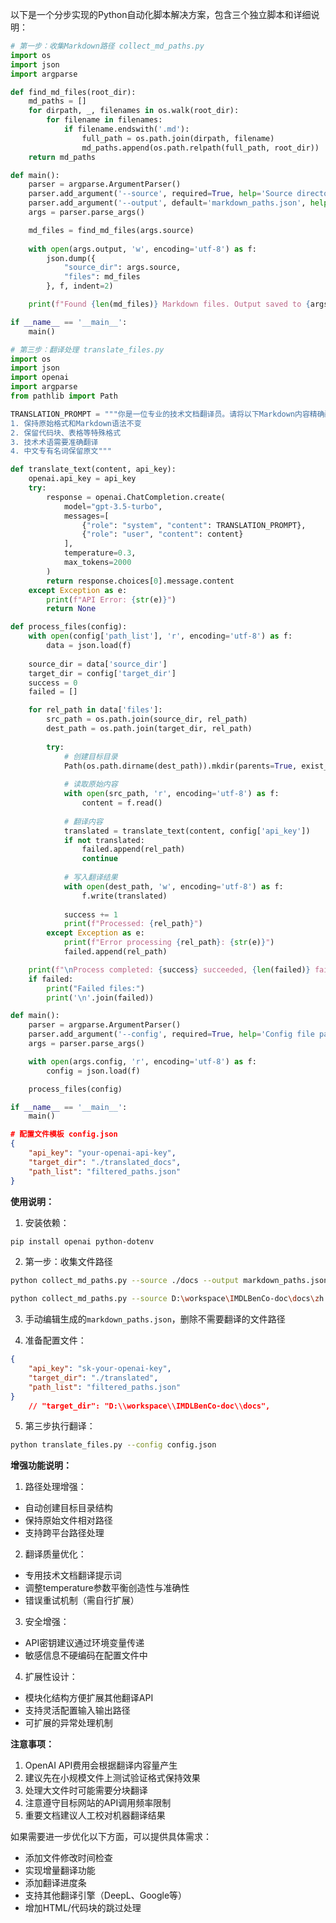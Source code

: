 以下是一个分步实现的Python自动化脚本解决方案，包含三个独立脚本和详细说明：

```python
# 第一步：收集Markdown路径 collect_md_paths.py
import os
import json
import argparse

def find_md_files(root_dir):
    md_paths = []
    for dirpath, _, filenames in os.walk(root_dir):
        for filename in filenames:
            if filename.endswith('.md'):
                full_path = os.path.join(dirpath, filename)
                md_paths.append(os.path.relpath(full_path, root_dir))
    return md_paths

def main():
    parser = argparse.ArgumentParser()
    parser.add_argument('--source', required=True, help='Source directory path')
    parser.add_argument('--output', default='markdown_paths.json', help='Output JSON path')
    args = parser.parse_args()

    md_files = find_md_files(args.source)
    
    with open(args.output, 'w', encoding='utf-8') as f:
        json.dump({
            "source_dir": args.source,
            "files": md_files
        }, f, indent=2)

    print(f"Found {len(md_files)} Markdown files. Output saved to {args.output}")

if __name__ == '__main__':
    main()
```

```python
# 第三步：翻译处理 translate_files.py
import os
import json
import openai
import argparse
from pathlib import Path

TRANSLATION_PROMPT = """你是一位专业的技术文档翻译员。请将以下Markdown内容精确翻译为英文，要求：
1. 保持原始格式和Markdown语法不变
2. 保留代码块、表格等特殊格式
3. 技术术语需要准确翻译
4. 中文专有名词保留原文"""

def translate_text(content, api_key):
    openai.api_key = api_key
    try:
        response = openai.ChatCompletion.create(
            model="gpt-3.5-turbo",
            messages=[
                {"role": "system", "content": TRANSLATION_PROMPT},
                {"role": "user", "content": content}
            ],
            temperature=0.3,
            max_tokens=2000
        )
        return response.choices[0].message.content
    except Exception as e:
        print(f"API Error: {str(e)}")
        return None

def process_files(config):
    with open(config['path_list'], 'r', encoding='utf-8') as f:
        data = json.load(f)
    
    source_dir = data['source_dir']
    target_dir = config['target_dir']
    success = 0
    failed = []

    for rel_path in data['files']:
        src_path = os.path.join(source_dir, rel_path)
        dest_path = os.path.join(target_dir, rel_path)
        
        try:
            # 创建目标目录
            Path(os.path.dirname(dest_path)).mkdir(parents=True, exist_ok=True)
            
            # 读取原始内容
            with open(src_path, 'r', encoding='utf-8') as f:
                content = f.read()
            
            # 翻译内容
            translated = translate_text(content, config['api_key'])
            if not translated:
                failed.append(rel_path)
                continue
            
            # 写入翻译结果
            with open(dest_path, 'w', encoding='utf-8') as f:
                f.write(translated)
            
            success += 1
            print(f"Processed: {rel_path}")
        except Exception as e:
            print(f"Error processing {rel_path}: {str(e)}")
            failed.append(rel_path)

    print(f"\nProcess completed: {success} succeeded, {len(failed)} failed")
    if failed:
        print("Failed files:")
        print('\n'.join(failed))

def main():
    parser = argparse.ArgumentParser()
    parser.add_argument('--config', required=True, help='Config file path')
    args = parser.parse_args()

    with open(args.config, 'r', encoding='utf-8') as f:
        config = json.load(f)

    process_files(config)

if __name__ == '__main__':
    main()
```

```json
# 配置文件模板 config.json
{
    "api_key": "your-openai-api-key",
    "target_dir": "./translated_docs",
    "path_list": "filtered_paths.json"
}
```

**使用说明：**

1. 安装依赖：
```bash
pip install openai python-dotenv
```

2. 第一步：收集文件路径
```bash
python collect_md_paths.py --source ./docs --output markdown_paths.json
```

```bash
python collect_md_paths.py --source D:\workspace\IMDLBenCo-doc\docs\zh --output markdown_paths.json
```

3. 手动编辑生成的`markdown_paths.json`，删除不需要翻译的文件路径

4. 准备配置文件：
```json
{
    "api_key": "sk-your-openai-key",
    "target_dir": "./translated",
    "path_list": "filtered_paths.json"
}
    // "target_dir": "D:\\workspace\\IMDLBenCo-doc\\docs",
```

5. 第三步执行翻译：
```bash
python translate_files.py --config config.json
```

**增强功能说明：**

1. 路径处理增强：
- 自动创建目标目录结构
- 保持原始文件相对路径
- 支持跨平台路径处理

2. 翻译质量优化：
- 专用技术文档翻译提示词
- 调整temperature参数平衡创造性与准确性
- 错误重试机制（需自行扩展）

3. 安全增强：
- API密钥建议通过环境变量传递
- 敏感信息不硬编码在配置文件中

4. 扩展性设计：
- 模块化结构方便扩展其他翻译API
- 支持灵活配置输入输出路径
- 可扩展的异常处理机制

**注意事项：**
1. OpenAI API费用会根据翻译内容量产生
2. 建议先在小规模文件上测试验证格式保持效果
3. 处理大文件时可能需要分块翻译
4. 注意遵守目标网站的API调用频率限制
5. 重要文档建议人工校对机器翻译结果

如果需要进一步优化以下方面，可以提供具体需求：
- 添加文件修改时间检查
- 实现增量翻译功能
- 添加翻译进度条
- 支持其他翻译引擎（DeepL、Google等）
- 增加HTML/代码块的跳过处理